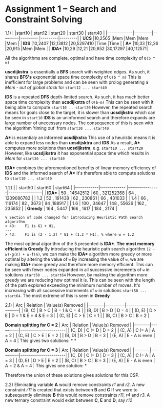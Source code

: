 <!-- SPDX-License-Identifier: zlib-acknowledgement -->

# Assignment 1 – Search and Constraint Solving

1.1)
|             |start10  | start12 | start20   | start30 | start40 |
|-------------|---------|---------|---------  |---------|---------|
| **UCS**     |10,2565  |Mem      |Mem        |Mem      |Mem      |
| **IDS**     |10,2407  |12,13812 |20,5297410 |Time     |Time     |
| **A\***     |10,33    |12,26    |20,915     |Mem      |Mem      |
| **IDA\***   |10,29    |12,21    |20,952     |30,17297 |40,112571|

All the algorithms are complete, optimal and have time complexity of `O(b ^ m)`

**uscdijkstra** is essentially a **BFS** search with weighted edges.
As such, it shares **BFS's** exponential space time complexity of `O(b ^ m)`
This is inefficient for large problems and can be seen with prolog generating a *Mem - out of global stack* for `start12 ... start40`

**IDS** is a repeated **DFS** depth-limited search. 
As such, it has much better space time complexity than **ucsdijkstra** of `O(b·m)`
This can be seen with it being able to compute `start10 .. start20`
However, the repeated search means for goals close to the target, it is slower than **ucsdijkstra** which can be seen in `start10`
**IDS** is an uninformed search and therefore expands are large number of unecessary nodes.
The consequence of this is seen with the algorithm 'timing out' from `start30 ... start40`

**A\*** is essentialy an informed **ucsdijkstra**
This use of a heuristic means it is able to expand less nodes than **ucsdijsktra** and **IDS**
As a result, **A\*** computes more solutions than **ucsdijkstra**, e.g. `start10 ... start20`
However, like **ucsdjikstra** it has exponential space time which results in *Mem* for `start30 ... start40`

**IDA\*** combines the aforementioned benefits of linear memory efficiency of **IDS** and the informed search of **A\***
It's therefore able to compute solutions to `start10 ... start40`
  
1.2)
|            | start50       | start60        | start64         |
|------------|-------------  |----------------|-----------------|
| **IDA\***  | 50 , 14642512 | 60 , 321252368 | 64 , 1209086782 |
| 1.2        | 52 , 191438   | 62 , 230861    | 66 , 431033     |
| 1.4        | 66 , 116174   | 82 , 3673      | 94 ,188917      |
| 1.6        | 100 , 34647   | 148 , 55626    | 162 , 235852    |
| **Greedy** | 164 , 5447    | 166 , 1617     | 184 , 2174      |

```
% Section of code changed for introducing Heuristic Path Search algorithm
< 43:    F1 is G1 + H1,
---
> 43:    F1 is (2 - 1.2) * G1 + (1.2 * H1), % where w = 1.2
```

The most optimal algorithm of the 5 presented is **IDA\***. 
**The most memory efficient is Greedy**
By introducing the heuristic path search algorithm `(2 - w)·g(n) + w·f(n)`, we can make the **IDA\*** algorithm more greedy or more optimal by altering the value of `w`
By increasing the value of `w`, we are making **IDA\*** more greedy and therefore more memory efficient.
This can be seen with fewer nodes expanded in all successive increments of `w` in solutions `start50 ... start64`
However, by making the algorithm more greedy we are reducing how optimal it is.
This can be seen with the length of the path explored exceeding the minimum number of moves. 
It's increasing with all successive increments of `w` in solutions `start50 ... start64`. The most extreme of this is seen in **Greedy**

2.1)
| Arc    | Relation | Value(s) Removed      |
|--------|----------|-----------------------|
| (B, C) | B > C    | B = 1 & C = 4         |
| (B, D) | B > D    | D = 4                 |
| (D, E) | D > E    | D = 1 & E = 4 & E = 3 |
| (C, E) | C > E    | C = 1                 |
| (B, C) | B > C    | B = 2                 |

**Domain splitting for C = 2**
| Arc    | Relation | Value(s) Removed      |
|--------|----------|-----------------------|
| (C, D) | C != D    | D = 2         |
| (C, A) | C != A    | A = 2         |
| (C, E) | C > E    | E = 2         |
| (B, D) | B > D    | B = 3         |
| (E, A) | E - A is even  | A = 4         |
This gives two solutions:
 *
 *

**Domain splitting for C = 3**
| Arc    | Relation | Value(s) Removed      |
|--------|----------|-----------------------|
| (C, D) | C != D    | D = 3         |
| (C, A) | C != A    | A = 3         |
| (D, E) | D > E    | E = 2         |
| (B, C) | B > C    | B = 3         |
| (E, A) | E - A is even  | A = 2 & A = 4         |
This gives one solution: 
 *

Therefore the union of these solutions gives solutions for this CSP.

2.2)
Eliminating variable **A** would remove constraints *r1* and *r2*. A new constraint *r11* is created that exists between **B** and **C**
If we were to subsequently eliminate **B** this would remove constraints *r11*, *r4* and *r3*. A new ternary constraint would exist between **C**, **E** and **D**, say *r12*
